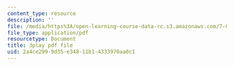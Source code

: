 ```yaml
---
content_type: resource
description: ''
file: /media/https%3A/open-learning-course-data-rc.s3.amazonaws.com/7-016-introductory-biology-fall-2018/2a4ce2999d35e34811b14333970aa0c1_EJ6Sjn1c04Y.pdf
file_type: application/pdf
resourcetype: Document
title: 3play pdf file
uid: 2a4ce299-9d35-e348-11b1-4333970aa0c1
---
```

